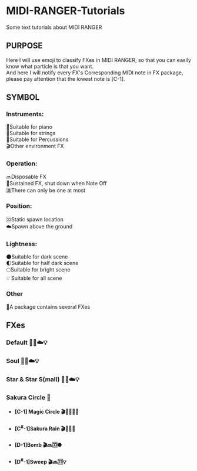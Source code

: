 # MIDI-RANGER-Tutorials
Some text tutorials about MIDI RANGER
## PURPOSE ##
Here I will use emoji to classify FXes in MIDI RANGER, so that you can easily know what particle is that you want.  
And here I will notify every FX's Corresponding MIDI note in FX package, please pay attention that the lowest note is [C-1].
## SYMBOL ##
### Instruments:
:musical_keyboard:Suitable for piano  
:violin:Suitable for strings  
:drum:Suitable for Percussions  
:clapper:Other environment FX
### Operation:
:soon:Disposable FX  
:arrows_counterclockwise:Sustained FX, shut down when Note Off  
:u6e80:There can only be one at most  
### Position:
:koko:Static spawn location  
:cloud:Spawn above the ground  
### Lightness:
:new_moon:Suitable for dark scene  
:first_quarter_moon:Suitable for half dark scene  
:full_moon:Suitable for bright scene  
💡 Suitable for all scene  
### Other
📁A package contains several FXes
## FXes ##
### Default 🎹🔜☁️💡
### Soul 🎻🔄☁️💡
### Star & Star S(mall) 🥁🔜☁️💡
### Sakura Circle 📁

* #### [C-1] Magic Circle 🎬🔄🈵🈁🌑
* #### [C<sup>#</sup>-1]Sakura Rain 🎬🔄🈁💡
* #### [D-1]Bomb 🎬🔜🈁🌑
* #### [D<sup>#</sup>-1]Sweep 🎬🔜🈁💡 